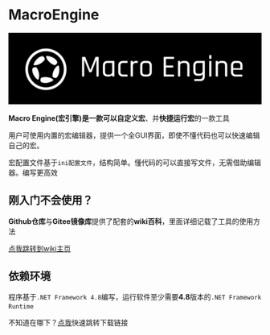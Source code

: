# MacroEngine

![头图](assets/README/Head.png)

**Macro Engine(宏引擎)**是一款可以**自定义宏**、并**快捷运行宏**的一款工具

用户可使用内置的宏编辑器，提供一个全GUI界面，即使不懂代码也可以快速编辑自己的宏。

宏配置文件基于`ini配置文件`，结构简单。懂代码的可以直接写文件，无需借助编辑器。编写更高效

## 刚入门不会使用？

**Github仓库**与**Gitee镜像库**提供了配套的**wiki百科**，里面详细记载了工具的使用方法

[点我跳转到wiki主页](wiki/Home.md)

## 依赖环境

程序基于`.NET Framework 4.8`编写，运行软件至少需要**4.8**版本的`.NET Framework Runtime`

不知道在哪下？[点我](https://dotnet.microsoft.com/zh-cn/download/dotnet-framework/net48)快速跳转下载链接